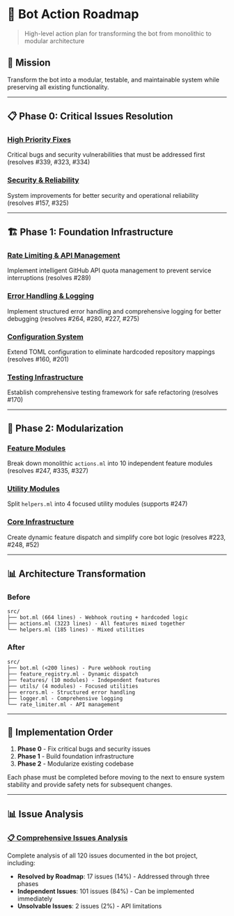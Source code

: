 # :rocket: Bot Action Roadmap

> High-level action plan for transforming the bot from monolithic to modular architecture

## :dart: Mission
Transform the bot into a modular, testable, and maintainable system while preserving all existing functionality.

---

## :clipboard: Phase 0: Critical Issues Resolution

### [High Priority Fixes](phase0/high-priority-fixes.md)
Critical bugs and security vulnerabilities that must be addressed first (resolves #339, #323, #334)

### [Security & Reliability](phase0/security-reliability.md)
System improvements for better security and operational reliability (resolves #157, #325)

---
## :building_construction: Phase 1: Foundation Infrastructure

### [Rate Limiting & API Management](phase1/rate-limiting.md)
Implement intelligent GitHub API quota management to prevent service interruptions (resolves #289)

### [Error Handling & Logging](phase1/error-handling.md)
Implement structured error handling and comprehensive logging for better debugging (resolves #264, #280, #227, #275)

### [Configuration System](phase1/configuration.md)
Extend TOML configuration to eliminate hardcoded repository mappings (resolves #160, #201)

### [Testing Infrastructure](phase1/testing-infrastructure.md)
Establish comprehensive testing framework for safe refactoring (resolves #170)

---

## :arrows_counterclockwise: Phase 2: Modularization

### [Feature Modules](phase2/feature-modules.md)
Break down monolithic `actions.ml` into 10 independent feature modules (resolves #247, #335, #327)

### [Utility Modules](phase2/utility-modules.md)
Split `helpers.ml` into 4 focused utility modules (supports #247)

### [Core Infrastructure](phase2/core-infrastructure.md)
Create dynamic feature dispatch and simplify core bot logic (resolves #223, #248, #52)

---

## :bar_chart: Architecture Transformation

### Before
```
src/
├── bot.ml (664 lines) - Webhook routing + hardcoded logic
├── actions.ml (3223 lines) - All features mixed together
└── helpers.ml (185 lines) - Mixed utilities
```

### After
```
src/
├── bot.ml (<200 lines) - Pure webhook routing
├── feature_registry.ml - Dynamic dispatch
├── features/ (10 modules) - Independent features
├── utils/ (4 modules) - Focused utilities
├── errors.ml - Structured error handling
├── logger.ml - Comprehensive logging
└── rate_limiter.ml - API management
```

---

## :traffic_light: Implementation Order

1. **Phase 0** - Fix critical bugs and security issues
2. **Phase 1** - Build foundation infrastructure
3. **Phase 2** - Modularize existing codebase

Each phase must be completed before moving to the next to ensure system stability and provide safety nets for subsequent changes.

---

## :bar_chart: Issue Analysis

### [:clipboard: Comprehensive Issues Analysis](issues/comprehensive-issues-list.md)
Complete analysis of all 120 issues documented in the bot project, including:
- **Resolved by Roadmap**: 17 issues (14%) - Addressed through three phases
- **Independent Issues**: 101 issues (84%) - Can be implemented immediately
- **Unsolvable Issues**: 2 issues (2%) - API limitations

